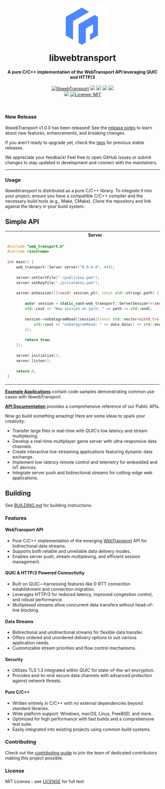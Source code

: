 <h1 align="center">
  <a href="https://libwebtransport.example"><img src="./.github/Screenshot 2025-03-17 012510.png" alt="libwebTransport" height="150px"></a>
  <br>
  libwebtransport
  <br>
</h1>
<h4 align="center">A pure C/C++ implementation of the WebTransport API leveraging QUIC and HTTP/3</h4>
<p align="center">
    <a href="https://libwebtransport.example"><img src="https://img.shields.io/badge/libwebTransport-C/C++-blue.svg?longCache=true" alt="libwebTransport" /></a>
  <a href="https://datatracker.ietf.org/doc/html/rfc9000"><img src="https://img.shields.io/static/v1?label=RFC&message=9000&color=brightgreen" /></a>
  <a href="https://datatracker.ietf.org/doc/html/rfc9001"><img src="https://img.shields.io/static/v1?label=RFC&message=9001&color=brightgreen" /></a>
  <a href="https://datatracker.ietf.org/doc/html/rfc9002"><img src="https://img.shields.io/static/v1?label=RFC&message=9002&color=brightgreen" /></a>
  <a href="https://datatracker.ietf.org/doc/html/rfc9114"><img src="https://img.shields.io/static/v1?label=RFC&message=9114&color=brightgreen" /></a>
  <br>
    <a href="https://github.com/cloud-v2/libwebtransport"><img src="https://img.shields.io/static/v1?label=Build&message=Documentation&color=brightgreen" /></a>
    <a href="LICENSE"><img src="https://img.shields.io/badge/License-MIT-5865F2.svg" alt="License: MIT" /></a>
</p>
<br>

### New Release

libwebTransport v1.0.0 has been released! See the [release notes](https://github.com/libwebtransport/libwebTransport/wiki/Release-libwebTransport@v1.0.0) to learn about new features, enhancements, and breaking changes.

If you aren’t ready to upgrade yet, check the [tags](https://github.com/libwebtransport/libwebTransport/tags) for previous stable releases.

We appreciate your feedback! Feel free to open GitHub issues or submit changes to stay updated in development and connect with the maintainers.

-----

### Usage

libwebtransport is distributed as a pure C/C++ library. To integrate it into your project, ensure you have a compatible C/C++ compiler and the necessary build tools (e.g., Make, CMake). Clone the repository and link against the library in your build system.

## Simple API
<table>
<tr>
<th> Server </th>
<th> Client </th>
</tr>
<tr>
<td>

```cpp
#include "web_transport.h"
#include <iostream>

int main() {
    web_transport::Server server("0.0.0.0", 443);
    
    server.setCertFile("./publickey.pem");
    server.setKeyFile("./privatekey.pem");
    
    server.onSession([](void* session_ptr, const std::string& path) {

        auto* session = static_cast<web_transport::ServerSession*>(session_ptr);
        std::cout << "New session on path: " << path << std::endl;

        session->onDatagramRead([session](const std::vector<uint8_t>& data) {
            std::cout << "onDatagramRead: " << data.data() << std::endl;
        });

        return true;
    });
    
    server.initialize();
    server.listen();
    
    return 0;
}
```

</td>
<td>

```cpp
#include <web_transport.h>

int main() {
    web_transport::Client client("https://example.com/path");
    
    client.setPublicKey("./publickey.pem");
    
    client.onSessionOpen([](void* session_ptr) {
        auto* session = static_cast<web_transport::ClientSession*>(session_ptr);
        std::cout << "Session opened!" << std::endl;
        
        // Send a datagram
        session->sendDatagram({1, 2, 3, 4});
    });
    
    client.connect();
    client.runEventLoop();
    
    return 0;
}
```

</td>
</tr>
</table>

**[Example Applications](examples/README.md)** contain code samples demonstrating common use cases with libwebTransport.

**[API Documentation](https://libwebtransport.example/docs)** provides a comprehensive reference of our Public APIs.

Now go build something amazing! Here are some ideas to spark your creativity:
* Transfer large files in real-time with QUIC’s low latency and stream multiplexing.
* Develop a real-time multiplayer game server with ultra-responsive data channels.
* Create interactive live-streaming applications featuring dynamic data exchange.
* Implement low-latency remote control and telemetry for embedded and IoT devices.
* Integrate server push and bidirectional streams for cutting-edge web applications.

## Building

See [BUILDING.md](https://github.com/danielv4/libwebtransport/blob/master/BUILDING.md) for building instructions.

### Features

#### WebTransport API
* Pure C/C++ implementation of the emerging [WebTransport](https://www.w3.org/TR/webtransport/) API for bidirectional data streams.
* Supports both reliable and unreliable data delivery modes.
* Enables server push, stream multiplexing, and efficient session management.

#### QUIC & HTTP/3 Powered Connectivity
* Built on QUIC—harnessing features like 0-RTT connection establishment and connection migration.
* Leverages HTTP/3 for reduced latency, improved congestion control, and robust performance.
* Multiplexed streams allow concurrent data transfers without head-of-line blocking.

#### Data Streams
* Bidirectional and unidirectional streams for flexible data transfer.
* Offers ordered and unordered delivery options to suit various application needs.
* Customizable stream priorities and flow control mechanisms.

#### Security
* Utilizes TLS 1.3 integrated within QUIC for state-of-the-art encryption.
* Provides end-to-end secure data channels with advanced protection against network threats.

#### Pure C/C++
* Written entirely in C/C++ with no external dependencies beyond standard libraries.
* Wide platform support: Windows, macOS, Linux, FreeBSD, and more.
* Optimized for high performance with fast builds and a comprehensive test suite.
* Easily integrated into existing projects using common build systems.

### Contributing

Check out the [contributing guide](https://github.com/libwebtransport/libwebTransport/wiki/Contributing) to join the team of dedicated contributors making this project possible.

### License

MIT License - see [LICENSE](LICENSE) for full text
